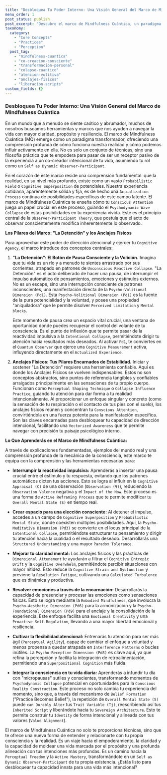 ```yaml
---
title: "Desbloquea Tu Poder Interno: Una Visión General del Marco de Mindfulness Cuántica"
menu_order: 1
post_status: publish
post_excerpt: "Descubre el marco de Mindfulness Cuántica, un paradigma revolucionario para la transformación personal. Aprende a pasar de la reactividad pasiva a la co-creación intencional de tu realidad, utilizando técnicas como 'La Detención' y los Anclajes Físicos para influir conscientemente en el colapso de tus estados mentales."
taxonomy:
  category:
    - "Core Concepts"
    - "Practices"
    - "Perception"
  post_tag:
    - "mindfulness-cuantica"
    - "co-creacion-consciente"
    - "transformacion-personal"
    - "colapso-cuantico"
    - "atencion-volitiva"
    - "anclajes-fisicos"
    - "liberacion-scripts"
custom_fields: {}
---
```


### Desbloquea Tu Poder Interno: Una Visión General del Marco de Mindfulness Cuántica

En un mundo que a menudo se siente caótico y abrumador, muchos de nosotros buscamos herramientas y marcos que nos ayuden a navegar la vida con mayor claridad, propósito y resiliencia. El marco de Mindfulness Cuántica (MQ) emerge como un paradigma transformador, ofreciendo una comprensión profunda de cómo funciona nuestra realidad y cómo podemos influir activamente en ella. No es solo un conjunto de técnicas, sino una filosofía práctica que te empodera para pasar de ser un receptor pasivo de la experiencia a un co-creador intencional de tu vida, asumiendo tu rol como un `Self as Dynamic Observer-Participant`.

En el corazón de este marco reside una comprensión fundamental: que la realidad, en su nivel más profundo, existe como un vasto `Probabilistic Field` o `Cognitive Superposition` de potenciales. Nuestra experiencia cotidiana, aparentemente sólida y fija, es de hecho una `Actualization Process` continua de posibilidades específicas de este campo latente. El marco de Mindfulness Cuántica te enseña cómo tu `Conscious Attention` juega un papel crucial en este proceso, guiando el `Psychodynamic Wave Collapse` de estas posibilidades en tu experiencia vivida. Este es el principio central de la `Observer-Participant Theory`, que postula que el acto de observar conscientemente modifica inherentemente lo observado.

**Los Pilares del Marco: "La Detención" y los Anclajes Físicos**

Para aprovechar este poder de dirección atencional y ejercer tu `Cognitive Agency`, el marco introduce dos conceptos centrales:

1.  **"La Detención": El Botón de Pausa Consciente y la Volición.**
    Imagina que tu vida es un río y a menudo te sientes arrastrado por sus corrientes, atrapado en patrones de `Unconscious Reactive Collapse`. "La Detención" es el acto deliberado de hacer una pausa, de interrumpir el impulso automático de pensamientos, emociones y estímulos externos. No es un escape, sino una interrupción consciente de patrones inconscientes, una manifestación directa de la `Psycho-Volitional Dimension (Pd1)`. Esta `Psycho-Volitional Dimension (Pd1)` es la fuente de la pura potencialidad y la voluntad, y posee una propiedad "aniquiladora" que le permite disolver `Perceived Limitation` y `Mental blocks`.

    Este momento de pausa crea un espacio vital crucial, una ventana de oportunidad donde puedes recuperar el control del volante de tu consciencia. Es el punto de inflexión que te permite pasar de la reactividad impulsiva a la `Intentional Collapse`, permitiéndote dirigir tu atención hacia resultados más deseados. Al activar `Pd1`, te conviertes en el `Quantum Observer` que ejerce una `Cognitive Measurement` activa, influyendo directamente en el `Actualized Experience`.

2.  **Anclajes Físicos: Tus Pilares Encarnados de Estabilidad.**
    Iniciar y sostener "La Detención" requiere una herramienta confiable. Aquí es donde los Anclajes Físicos se vuelven indispensables. Estos no son conceptos abstractos, sino puntos de referencia tangibles y confiables arraigados principalmente en las sensaciones de tu propio cuerpo. Funcionan como `Perceptual Shaping Technique` o `Collapse Influence Practice`, guiando tu atención para dar forma a tu realidad intencionalmente. Al proporcionar un enfoque singular y concreto (como la sensación de tu respiración o el contacto de tus pies con el suelo), los anclajes físicos reúnen y concentran tu `Conscious Attention`, convirtiéndola en una fuerza potente para la manifestación específica. Son las claves encarnadas para desbloquear tu capacidad de dirección intencional, facilitando una `Vectorized Awareness` que te permite navegar con precisión tu paisaje psicológico interno.

**Lo Que Aprenderás en el Marco de Mindfulness Cuántica:**

A través de explicaciones fundamentadas, ejemplos del mundo real y una comprensión profunda de la mecánica de la consciencia, este marco te equipa con la comprensión y las herramientas necesarias para:

*   **Interrumpir la reactividad impulsiva:** Aprenderás a insertar una pausa crucial entre el estímulo y tu respuesta, evitando que los patrones automáticos dicten tus acciones. Esto se logra al influir en la `Cognitive Appraisal (C)` de una observación (`Observation (Ψ)`), reduciendo la `Observation Valence` negativa y el `Impact of the Now`. Este proceso es una forma de `Active Reframing Process` que te permite modificar tu `Overall Mental State (S)` en tiempo real.

*   **Crear espacio para una elección consciente:** Al detener el impulso, accedes a un campo de `Cognitive Superposition` y `Probabilistic Mental State`, donde coexisten múltiples posibilidades. Aquí, la `Psycho-Meditative Dimension (Pd3)` se convierte en el locus principal de la `Intentional Collapse`, permitiéndote estructurar tu pensamiento y dirigir tu atención hacia la cualidad o el resultado deseado. Desarrollarás una `Structured Understanding` y una mayor `Paradox Tolerance`.

*   **Mejorar tu claridad mental:** Los anclajes físicos y las prácticas de `Dimensional Attunement` te ayudarán a filtrar el `Cognitive Entropic Drift` y la `Cognitive Overwhelm`, permitiéndote percibir situaciones con mayor nitidez. Esto reduce la `Cognitive Strain and Dysfunction` y previene la `Resolution Fatigue`, cultivando una `Calculated Turbulence` que es dinámica y productiva.

*   **Resolver emociones a través de la encarnación:** Desarrollarás la capacidad de presenciar y procesar las emociones como sensaciones físicas. Esto se logra mediante la `Embodied Mindfulness`, que involucra la `Psycho-Aesthetic Dimension (Pd6)` para la armonización y la `Psycho-Foundational Dimension (Pd9)` para el anclaje y la consolidación de la experiencia. Este enfoque facilita una `Emotional Creativity` y una `Proactive Self-Regulation`, llevando a una mayor libertad emocional y resiliencia.

*   **Cultivar la flexibilidad atencional:** Entrenarás tu atención para ser más ágil (`Perceptual Agility`), capaz de cambiar el enfoque a voluntad y menos propensa a quedar atrapada en `Interference Patterns` o bucles inútiles. La `Psycho-Receptive Dimension (Pd8)` es clave aquí, ya que refina la percepción y facilita la integración de retroalimentación, permitiendo una `Superpositional Cognition` más fluida.

*   **Integrar la consciencia en tu vida diaria:** Aprenderás a infundir tu día con "micropausas" sutiles y conscientes, transformando momentos de `Psychodynamic Collapse` potencial en oportunidades para la `Conscious Reality Construction`. Este proceso no solo cambia tu experiencia del momento, sino que, a través del mecanismo de `Belief Formation` ("Practice Becomes Belief"), la repetición de `Overall Mental State (S)` puede `can Durably Alter` tus `Trait Variable (Tj)`, reescribiendo así tus `Inherited Script` y liberándote hacia tu `Sovereign Architecture`. Esto te permite construir tu `Identity` de forma intencional y alineada con tus valores (`Value Alignment`).

El marco de Mindfulness Cuántica no solo te proporciona técnicas, sino que te ofrece una nueva forma de entender y relacionarte con tu propia consciencia y la realidad. Es un viaje hacia el empoderamiento, la claridad y la capacidad de moldear una vida marcada por el propósito y una profunda alineación con tus intenciones más profundas. Es un camino hacia la `Perceptual Freedom` y la `Active Mastery`, transformándote en un `Self as Dynamic Observer-Participant` de tu propia existencia. ¿Estás listo para desbloquear tu capacidad innata para una vida más intencional?